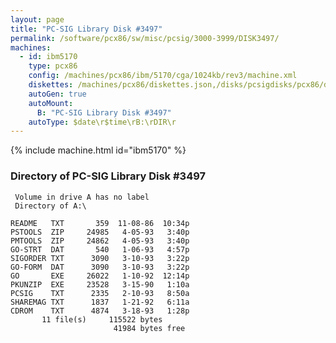 ```yaml
---
layout: page
title: "PC-SIG Library Disk #3497"
permalink: /software/pcx86/sw/misc/pcsig/3000-3999/DISK3497/
machines:
  - id: ibm5170
    type: pcx86
    config: /machines/pcx86/ibm/5170/cga/1024kb/rev3/machine.xml
    diskettes: /machines/pcx86/diskettes.json,/disks/pcsigdisks/pcx86/diskettes.json
    autoGen: true
    autoMount:
      B: "PC-SIG Library Disk #3497"
    autoType: $date\r$time\rB:\rDIR\r
---
```


{% include machine.html id="ibm5170" %}

### Directory of PC-SIG Library Disk #3497

     Volume in drive A has no label
     Directory of A:\

    README   TXT       359  11-08-86  10:34p
    PSTOOLS  ZIP     24985   4-05-93   3:40p
    PMTOOLS  ZIP     24862   4-05-93   3:40p
    GO-STRT  DAT       540   1-06-93   4:57p
    SIGORDER TXT      3090   3-10-93   3:22p
    GO-FORM  DAT      3090   3-10-93   3:22p
    GO       EXE     26022   1-10-92  12:14p
    PKUNZIP  EXE     23528   3-15-90   1:10a
    PCSIG    TXT      2335   2-10-93   8:50a
    SHAREMAG TXT      1837   1-21-92   6:11a
    CDROM    TXT      4874   3-18-93   1:28p
           11 file(s)     115522 bytes
                           41984 bytes free
